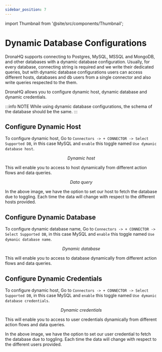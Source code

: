 ```yaml
---
sidebar_position: 7
---
```

import Thumbnail from '@site/src/components/Thumbnail';

# Dynamic Database Configurations

DronaHQ supports connecting to Postgres, MySQL, MSSQL and MongoDB, and other databases with a dynamic database configuration. Usually, for every database, connecting string is required and we write their dedicated queries, but with dynamic database configurations users can access different hosts, databases and db users from a single connector and also write queries respected to the them.

DronaHQ allows you to configure dynamic host, dynamic database and dynamic credentials.

:::info NOTE
While using dynamic database configurations, the schema of the database should be the same.
:::

## Configure Dynamic Host
To configure dynamic host, Go to `Connectors -> + CONNECTOR -> Select Supported DB`, in this case MySQL and `enable` this toggle named `Use dymanic database host`.

<figure>
  <Thumbnail src="/img/connecting-datasource/concepts/dynamic-db-config/dynamic_host.png" alt="Dynamic host" width='75%' />
  <figcaption align = "center"><i>Dynamic host</i></figcaption>
</figure>

This will enable you to access to host dynamically from different action flows and data queries.

<figure>
  <Thumbnail src="/img/connecting-datasource/concepts/dynamic-db-config/data_query.png" alt="Data query" width='75%' />
  <figcaption align = "center"><i>Data query</i></figcaption>
</figure>

In the above image, we have the option to set our host to fetch the database due to toggling.
Each time the data will change with respect to the different hosts provided.

## Configure Dynamic Database

To configure dynamic database name, Go to `Connectors -> + CONNECTOR -> Select Supported DB`, in this case MySQL and `enable` this toggle named `Use dymanic database name`.

<figure>
  <Thumbnail src="/img/connecting-datasource/concepts/dynamic-db-config/dynamic_db_name.png" alt="Dynamic DB Name" width='75%' />
  <figcaption align = "center"><i>Dynamic database</i></figcaption>
</figure>

This will enable you to access to database dynamically from different action flows and data queries.

## Configure Dynamic Credentials
To configure dynamic host, Go to `Connectors -> + CONNECTOR -> Select Supported DB`, in this case MySQL and `enable` this toggle named `Use dymanic database credentials`.

<figure>
  <Thumbnail src="/img/connecting-datasource/concepts/dynamic-db-config/dynamic_credentials.png" alt="Dynamic credentials" width='75%' />
  <figcaption align = "center"><i>Dynamic credentials</i></figcaption>
</figure>

This will enable you to access to user credentials dynamically from different action flows and data queries.

<figure>
  <Thumbnail src="/img/connecting-datasource/concepts/dynamic-db-config/creds_query.png" alt="Creds query" width='75%' />
</figure>

In the above image, we have the option to set our user credential to fetch the database due to toggling.
Each time the data will change with respect to the different users provided.





